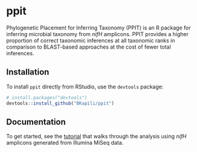 
<!-- README.md is generated from README.Rmd. Please edit that file -->

# ppit

<!-- badges: start -->

<!-- badges: end -->

Phylogenetic Placement for Inferring Taxonomy (PPIT) is an R package for
inferring microbial taxonomy from *nifH* amplicons. PPIT provides a
higher proportion of correct taxonomic inferences at all taxonomic ranks
in comparison to BLAST-based approaches at the cost of fewer total
inferences.

## Installation

To install `ppit` directly from RStudio, use the `devtools` package:

``` r
# install.packages("devtools")
devtools::install_github("BKapili/ppit")
```

## Documentation

To get started, see the
[tutorial](https://github.com/BKapili/ppit/blob/master/tutorial/ppit_tutorial.md)
that walks through the analysis using *nifH* amplicons generated from
Illumina MiSeq data.

